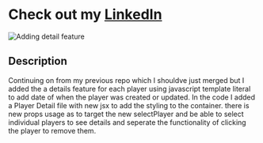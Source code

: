 # Check out my [LinkedIn](https://www.linkedin.com/in/robert-giles-dev888)

![Adding detail feature](https://user-images.githubusercontent.com/13799534/44614393-f897a200-a7e0-11e8-9ab9-42622e57ee11.png)

## **Description**

Continuing on from my previous repo which I shouldve just merged but I added the a details feature for each player using javascript template literal
to add date of when the player was created or updated.  In the code I added a Player Detail file with new jsx to add the styling to the container. 
there is new props usage as to target the new selectPlayer and be able to select individual players to see details and seperate the functionality
of clicking the player to remove them.
